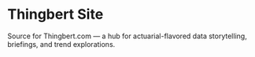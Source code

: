 # Thingbert Site

Source for Thingbert.com — a hub for actuarial-flavored data storytelling, briefings, and trend explorations.
